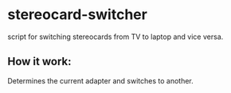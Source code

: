 # stereocard-switcher
script for switching stereocards from TV to laptop and vice versa.

## How it work:
Determines the current adapter and switches to another.
